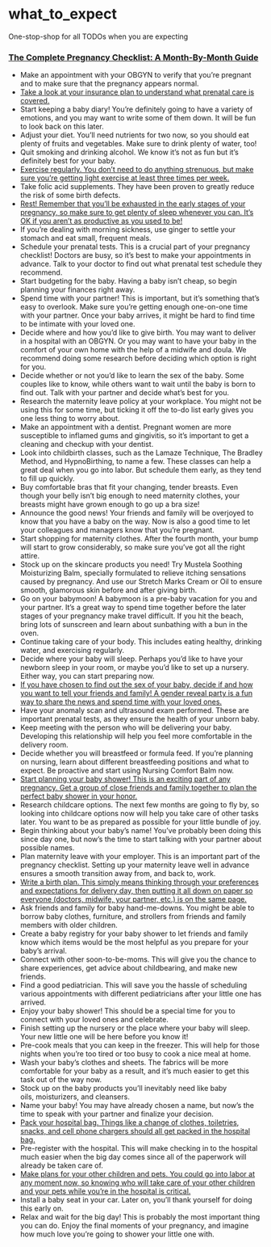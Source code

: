 # what_to_expect
One-stop-shop for all TODOs when you are expecting



### [The Complete Pregnancy Checklist: A Month-By-Month Guide](https://www.mustelausa.com/blogs/mustela-mag/pregnancy-checklist)
* Make an appointment with your OBGYN to verify that you’re pregnant and to make sure that the pregnancy appears normal.                                                                                                                                                                                                                                               
* [Take a look at your insurance plan to understand what prenatal care is covered.](https://www.mustelausa.com/blogs/mustela-mag/prenatal-visit-schedule-what-to-expect-during-each-appointment "Prenatal care")                                                                                                                                                       
* Start keeping a baby diary! You’re definitely going to have a variety of emotions, and you may want to write some of them down. It will be fun to look back on this later.                                                                                                                                                                                           
* Adjust your diet. You’ll need nutrients for two now, so you should eat plenty of fruits and vegetables. Make sure to drink plenty of water, too!                                                                                                                                                                                                                     
* Quit smoking and drinking alcohol. We know it’s not as fun but it’s definitely best for your baby.                                                                                                                                                                                                                                                                   
* [Exercise regularly. You don’t need to do anything strenuous, but make sure you’re getting light exercise at least three times per week.](https://www.mustelausa.com/mustela-mag/pregnancy/prenatal/1st-trimester/exercise/exercise-while-pregnant "light exercise")                                                                                                 
* Take folic acid supplements. They have been proven to greatly reduce the risk of some birth defects.                                                                                                                                                                                                                                                                 
* [Rest! Remember that you’ll be exhausted in the early stages of your pregnancy, so make sure to get plenty of sleep whenever you can. It’s OK if you aren’t as productive as you used to be!](https://www.mustelausa.com/mustela-mag/pregnancy/prenatal/2nd-trimester/health/pregnant-sleep "Rest")                                                                  
* If you’re dealing with morning sickness, use ginger to settle your stomach and eat small, frequent meals.                                                                                                                                                                                                                                                            
* Schedule your prenatal tests. This is a crucial part of your pregnancy checklist! Doctors are busy, so it’s best to make your appointments in advance. Talk to your doctor to find out what prenatal test schedule they recommend.                                                                                                                                   
* Start budgeting for the baby. Having a baby isn’t cheap, so begin planning your finances right away.                                                                                                                                                                                                                                                                 
* Spend time with your partner! This is important, but it’s something that’s easy to overlook. Make sure you’re getting enough one-on-one time with your partner. Once your baby arrives, it might be hard to find time to be intimate with your loved one.                                                                                                            
* Decide where and how you’d like to give birth. You may want to deliver in a hospital with an OBGYN. Or you may want to have your baby in the comfort of your own home with the help of a midwife and doula. We recommend doing some research before deciding which option is right for you.                                                                          
* Decide whether or not you’d like to learn the sex of the baby. Some couples like to know, while others want to wait until the baby is born to find out. Talk with your partner and decide what’s best for you.                                                                                                                                                       
* Research the maternity leave policy at your workplace. You might not be using this for some time, but ticking it off the to-do list early gives you one less thing to worry about.                                                                                                                                                                                   
* Make an appointment with a dentist. Pregnant women are more susceptible to inflamed gums and gingivitis, so it’s important to get a cleaning and checkup with your dentist.                                                                                                                                                                                          
* Look into childbirth classes, such as the Lamaze Technique, The Bradley Method, and HypnoBirthing, to name a few. These classes can help a great deal when you go into labor. But schedule them early, as they tend to fill up quickly.                                                                                                                              
* Buy comfortable bras that fit your changing, tender breasts. Even though your belly isn’t big enough to need maternity clothes, your breasts might have grown enough to go up a bra size!                                                                                                                                                                            
* Announce the good news! Your friends and family will be overjoyed to know that you have a baby on the way. Now is also a good time to let your colleagues and managers know that you’re pregnant.                                                                                                                                                                    
* Start shopping for maternity clothes. After the fourth month, your bump will start to grow considerably, so make sure you’ve got all the right attire.                                                                                                                                                                                                               
* Stock up on the skincare products you need! Try Mustela Soothing Moisturizing Balm, specially formulated to relieve itching sensations caused by pregnancy. And use our Stretch Marks Cream or Oil to ensure smooth, glamorous skin before and after giving birth.                                                                                                   
* Go on your babymoon! A babymoon is a pre-baby vacation for you and your partner. It’s a great way to spend time together before the later stages of your pregnancy make travel difficult. If you hit the beach, bring lots of sunscreen and learn about sunbathing with a bun in the oven.                                                                           
* Continue taking care of your body. This includes eating healthy, drinking water, and exercising regularly.                                                                                                                                                                                                                                                           
* Decide where your baby will sleep. Perhaps you’d like to have your newborn sleep in your room, or maybe you’d like to set up a nursery. Either way, you can start preparing now.                                                                                                                                                                                     
* [If you have chosen to find out the sex of your baby, decide if and how you want to tell your friends and family! A gender reveal party is a fun way to share the news and spend time with your loved ones.](https://www.mustelausa.com/mustela-mag/pregnancy/prenatal/2nd-trimester/relationships/gender-reveal "A gender reveal party")                            
* Have your anomaly scan and ultrasound exam performed. These are important prenatal tests, as they ensure the health of your unborn baby.                                                                                                                                                                                                                             
* Keep meeting with the person who will be delivering your baby. Developing this relationship will help you feel more comfortable in the delivery room.                                                                                                                                                                                                                
* Decide whether you will breastfeed or formula feed. If you’re planning on nursing, learn about different breastfeeding positions and what to expect. Be proactive and start using Nursing Comfort Balm now.                                                                                                                                                          
* [Start planning your baby shower! This is an exciting part of any pregnancy. Get a group of close friends and family together to plan the perfect baby shower in your honor.](https://www.mustelausa.com/blogs/mustela-mag/19-unique-baby-shower-ideas "baby shower")                                                                                                
* Research childcare options. The next few months are going to fly by, so looking into childcare options now will help you take care of other tasks later. You want to be as prepared as possible for your little bundle of joy.                                                                                                                                       
* Begin thinking about your baby’s name! You’ve probably been doing this since day one, but now’s the time to start talking with your partner about possible names.                                                                                                                                                                                                    
* Plan maternity leave with your employer. This is an important part of the pregnancy checklist. Setting up your maternity leave well in advance ensures a smooth transition away from, and back to, work.                                                                                                                                                             
* [Write a birth plan. This simply means thinking through your preferences and expectations for delivery day, then putting it all down on paper so everyone (doctors, midwife, your partner, etc.) is on the same page.](https://www.mustelausa.com/blogs/mustela-mag/who-should-i-choose-to-accompany-me-on-delivery-day "delivery day")                              
* Ask friends and family for baby hand-me-downs. You might be able to borrow baby clothes, furniture, and strollers from friends and family members with older children.                                                                                                                                                                                               
* Create a baby registry for your baby shower to let friends and family know which items would be the most helpful as you prepare for your baby’s arrival.                                                                                                                                                                                                             
* Connect with other soon-to-be-moms. This will give you the chance to share experiences, get advice about childbearing, and make new friends.                                                                                                                                                                                                                         
* Find a good pediatrician. This will save you the hassle of scheduling various appointments with different pediatricians after your little one has arrived.                                                                                                                                                                                                           
* Enjoy your baby shower! This should be a special time for you to connect with your loved ones and celebrate.                                                                                                                                                                                                                                                         
* Finish setting up the nursery or the place where your baby will sleep. Your new little one will be here before you know it!                                                                                                                                                                                                                                          
* Pre-cook meals that you can keep in the freezer. This will help for those nights when you’re too tired or too busy to cook a nice meal at home.                                                                                                                                                                                                                      
* Wash your baby’s clothes and sheets. The fabrics will be more comfortable for your baby as a result, and it’s much easier to get this task out of the way now.                                                                                                                                                                                                       
* Stock up on the baby products you’ll inevitably need like baby oils, moisturizers, and cleansers.                                                                                                                                                                                                                                                                    
* Name your baby! You may have already chosen a name, but now’s the time to speak with your partner and finalize your decision.                                                                                                                                                                                                                                        
* [Pack your hospital bag. Things like a change of clothes, toiletries, snacks, and cell phone chargers should all get packed in the hospital bag.](https://www.mustelausa.com/blogs/mustela-mag/the-essential-newborn-baby-hospital-bag-checklist "hospital bag")                                                                                                     
* Pre-register with the hospital. This will make checking in to the hospital much easier when the big day comes since all of the paperwork will already be taken care of.                                                                                                                                                                                              
* [Make plans for your other children and pets. You could go into labor at any moment now, so knowing who will take care of your other children and your pets while you’re in the hospital is critical.](https://www.mustelausa.com/mustela-mag/pregnancy/prenatal/2nd-trimester/relationships/preparing-an-older-sibling-to-meet-baby "plans for your other children")
* Install a baby seat in your car. Later on, you’ll thank yourself for doing this early on.                                                                                                                                                                                                                                                                            
* Relax and wait for the big day! This is probably the most important thing you can do. Enjoy the final moments of your pregnancy, and imagine how much love you’re going to shower your little one with.                                                                                                                                                              
